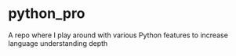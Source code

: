 # python_pro
A repo where I play around with various Python features to increase language understanding depth
